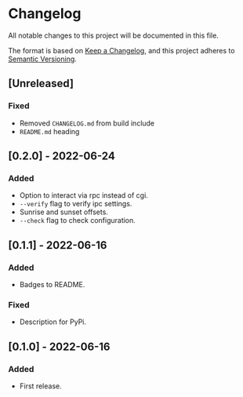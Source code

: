 # Changelog

All notable changes to this project will be documented in this file.

The format is based on [Keep a Changelog](https://keepachangelog.com/en/1.0.0/),
and this project adheres to [Semantic Versioning](https://semver.org/spec/v2.0.0.html).

## [Unreleased]

### Fixed

- Removed `CHANGELOG.md` from build include
- `README.md` heading

## [0.2.0] - 2022-06-24

### Added

- Option to interact via rpc instead of cgi.
- `--verify` flag to verify ipc settings.
- Sunrise and sunset offsets.
- `--check` flag to check configuration.

## [0.1.1] - 2022-06-16

### Added

- Badges to README.

### Fixed

- Description for PyPi.

## [0.1.0] - 2022-06-16

### Added

- First release.
